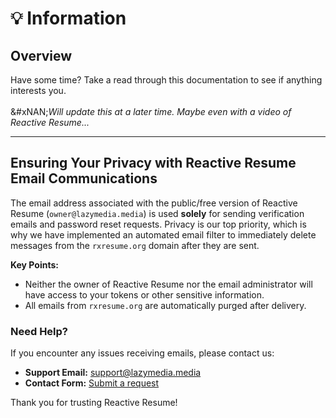# 💡 Information

## Overview

Have some time? Take a read through this documentation to see if anything interests you.\
\
&#xNAN;_&#x57;ill update this at a later time. Maybe even with a video of Reactive Resume..._

***

## Ensuring Your Privacy with Reactive Resume Email Communications

The email address associated with the public/free version of Reactive Resume (`owner@lazymedia.media`) is used **solely** for sending verification emails and password reset requests. Privacy is our top priority, which is why we have implemented an automated email filter to immediately delete messages from the `rxresume.org` domain after they are sent.

**Key Points:**

* Neither the owner of Reactive Resume nor the email administrator will have access to your tokens or other sensitive information.
* All emails from `rxresume.org` are automatically purged after delivery.

### Need Help?

If you encounter any issues receiving emails, please contact us:

* **Support Email:** [support@lazymedia.media](mailto:support@lazymedia.media)
* **Contact Form:** [Submit a request](https://support.lazymedia.media/contactme)

Thank you for trusting Reactive Resume!
